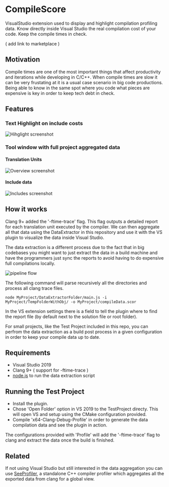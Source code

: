 # CompileScore
VisualStudio extension used to display and highlight compilation profiling data. Know directly inside Visual Studio the real compilation cost of your code. Keep the compile times in check. 

( add link to marketplace )

## Motivation

Compile times are one of the most important things that affect productivity and iterations while developing in C/C++. When compile times are slow it can be very frustating at it is a usual case scenario in big code productions. Being able to know in the same spot where you code what pieces are expensive is key in order to keep tech debt in check.

## Features

### Text Highlight on include costs
![Hihglight screenshot](https://github.com/Viladoman/CompileScore/wiki/data/highlightScreenshot.png?raw=true)

### Tool window with full project aggregated data

#### Translation Units
![Overview screenshot](https://github.com/Viladoman/CompileScore/wiki/data/overview.png?raw=true)

#### Include data
![Includes screenshot](https://github.com/Viladoman/CompileScore/wiki/data/includes.png?raw=true)

## How it works

Clang 9+ added the '-ftime-trace' flag. This flag outputs a detailed report for each translation unit executed by the compiler. We can then aggregate all that data using the DataExtractor in this repository and use it with the VS plugin to visualize the data inside Visual Studio. 

The data extraction is a different process due to the fact that in big codebases you might want to just extract the data in a build machine and have the programmers just sync the reports to avoid having to do expensive full compilations locally. 

![pipeline flow](https://github.com/Viladoman/CompileScore/wiki/data/Dataextraction.png?raw=true)

The following command will parse recursively all the directories and process all clang trace files. 
```
node MyProject/DataExtractorFolder/main.js -i MyProject/TempFolderWithObj/ -o MyProject/compileData.scor
```
In the VS extension settings there is a field to tell the plugin where to find the report file (by default next to the solution file or root folder). 

For small projects, like the Test Project included in this repo, you can perfrom the data extraction as a build post process in a given configuration in order to keep your compile data up to date.

## Requirements

- Visual Studio 2019
- Clang 9+ ( support for -ftime-trace ) 
- [node.js](https://nodejs.org/) to run the data extraction script

## Running the Test Project 

- Install the plugin. 
- Chose 'Open Folder' option in VS 2019 to the TestProject directy. This will open VS and setup using the CMake configuration provided. 
- Compile 'x64-Clang-Debug-Profile' in order to generate the data compilation data and see the plugin in action.

The configurations provided with 'Profile' will add the '-ftime-trace' flag to clang and extract the data once the build is finished. 

## Related 

If not using Visual Studio but still interested in the data aggregation you can use [SeeProfiler](https://github.com/Viladoman/SeeProfiler), a standalone C++ compiler profiler which aggregates all the exported data from clang for a global view.
